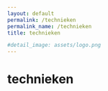 ```yaml
---
layout: default
permalink: /technieken
permalink_name: /technieken
title: technieken

#detail_image: assets/logo.png
---
```

# technieken
